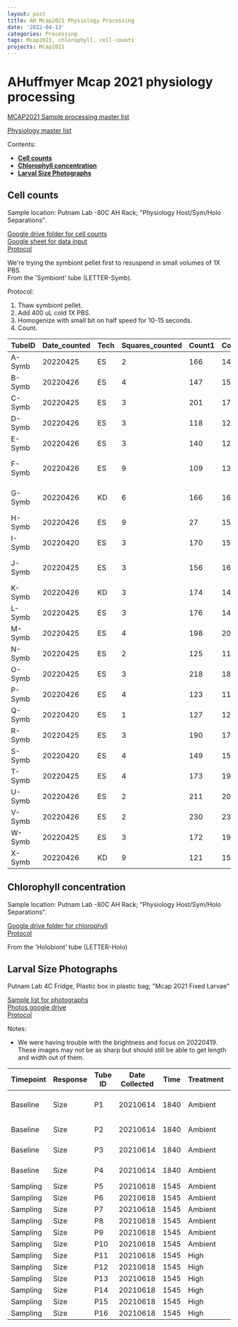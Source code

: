 ```yaml
---
layout: post
title: AH Mcap2021 Physiology Processing
date: '2022-04-13'
categories: Processing
tags: Mcap2021, chlorophyll, cell-counts
projects: Mcap2021
---
```


# AHuffmyer Mcap 2021 physiology processing

[MCAP2021 Sample processing master list](https://docs.google.com/spreadsheets/d/1a-n69Y-Ysg34e3-TbX-_JCHbqsHgeROSwT7UY9oK_v4/edit#gid=0)  

[Physiology master list](https://docs.google.com/spreadsheets/d/1kE8Yamrzdh5VDtieGuJGIl37WnuAOXeknBqTraglg3k/edit#gid=316770111)

Contents:   
- [**Cell counts**](#counts)   
- [**Chlorophyll concentration**](#Chl)   
- [**Larval Size Photographs**](#larval)

## <a name="counts"></a> **Cell counts**

Sample location: Putnam Lab -80C AH Rack; "Physiology Host/Sym/Holo Separations".

[Google drive folder for cell counts](https://drive.google.com/drive/folders/1rH30T0Brls_BURnpXY8Natf_0k1nR-lG)  
[Google sheet for data input](https://docs.google.com/spreadsheets/d/1h5QpksBTnxKlnsBhagR3Nc8P3PujoTa56k_VMTvfwU4/edit#gid=0)    
[Protocol](https://ahuffmyer.github.io/ASH_Putnam_Lab_Notebook/Symbiont-Cell-Counts-Protocol/)

We're trying the symbiont pellet first to resuspend in small volumes of 1X PBS.  
From the 'Symbiont' tube (LETTER-Symb).

Protocol:  
1. Thaw symbiont pellet.  
2. Add 400 uL cold 1X PBS.  
3. Homogenize with small bit on half speed for 10-15 seconds.  
4. Count.

| TubeID 	| Date_counted 	| Tech 	| Squares_counted 	| Count1 	| Count2 	| Count3 	| Count4 	| Count5 	| Count6 	| Notes              	| CV    	|
|--------	|--------------	|------	|-----------------	|--------	|--------	|--------	|--------	|--------	|--------	|--------------------	|-------	|
| A-Symb 	| 20220425     	| ES   	| 2               	| 166    	| 149    	| 188    	| 167    	| 195    	| 185    	|                    	| 9.86  	|
| B-Symb 	| 20220426     	| ES   	| 4               	| 147    	| 152    	| 167    	| 188    	| 172    	| 187    	|                    	| 10.16 	|
| C-Symb 	| 20220425     	| ES   	| 3               	| 201    	| 170    	| 168    	| 193    	| 197    	| 181    	|                    	| 7.62  	|
| D-Symb 	| 20220426     	| ES   	| 3               	| 118    	| 120    	| 105    	| 120    	| 97     	| 114    	|                    	| 8.36  	|
| E-Symb 	| 20220426     	| ES   	| 3               	| 140    	| 129    	| 125    	| 145    	| 130    	| 122    	|                    	| 6.74  	|
| F-Symb 	| 20220426     	| ES   	| 9               	| 109    	| 135    	| 143    	| 124    	| 125    	| 144    	| dropped count: 93  	| 10.27 	|
| G-Symb 	| 20220426     	| KD   	| 6               	| 166    	| 169    	| 142    	| 147    	| 144    	| 143    	| dropped count: 112 	| 8.09  	|
| H-Symb 	| 20220426     	| ES   	| 9               	| 27     	| 15     	| 16     	| 28     	| 23     	| 12     	|                    	| 33.40 	|
| I-Symb 	| 20220420     	| ES   	| 3               	| 170    	| 151    	| 156    	| 168    	| 157    	| 151    	|                    	| 5.21  	|
| J-Symb 	| 20220425     	| ES   	| 3               	| 156    	| 162    	| 177    	| 154    	| 179    	| 176    	| dropped count: 126 	| 6.76  	|
| K-Symb 	| 20220426     	| KD   	| 3               	| 174    	| 149    	| 139    	| 132    	| 146    	| 177    	|                    	| 12.13 	|
| L-Symb 	| 20220425     	| ES   	| 3               	| 176    	| 148    	| 166    	| 153    	| 174    	| 191    	|                    	| 9.44  	|
| M-Symb 	| 20220425     	| ES   	| 4               	| 198    	| 204    	| 191    	| 191    	| 191    	| 198    	|                    	| 2.76  	|
| N-Symb 	| 20220425     	| ES   	| 2               	| 125    	| 110    	| 111    	| 121    	| 138    	| 121    	|                    	| 8.48  	|
| O-Symb 	| 20220425     	| ES   	| 3               	| 218    	| 182    	| 184    	| 187    	| 197    	| 182    	|                    	| 7.34  	|
| P-Symb 	| 20220426     	| ES   	| 4               	| 123    	| 117    	| 143    	| 146    	| 128    	| 140    	|                    	| 8.90  	|
| Q-Symb 	| 20220420     	| ES   	| 1               	| 127    	| 126    	| 143    	| 133    	| 110    	| 137    	|                    	| 8.81  	|
| R-Symb 	| 20220425     	| ES   	| 3               	| 190    	| 176    	| 198    	| 159    	| 203    	| 179    	|                    	| 8.78  	|
| S-Symb 	| 20220420     	| ES   	| 4               	| 149    	| 159    	| 142    	| 167    	| 144    	| 171    	|                    	| 7.84  	|
| T-Symb 	| 20220425     	| ES   	| 4               	| 173    	| 195    	| 146    	| 157    	| 157    	| 164    	|                    	| 10.31 	|
| U-Symb 	| 20220426     	| ES   	| 2               	| 211    	| 204    	| 206    	| 194    	| 223    	| 237    	|                    	| 7.20  	|
| V-Symb 	| 20220426     	| ES   	| 2               	| 230    	| 230    	| 238    	| 251    	| 228    	| 205    	|                    	| 6.54  	|
| W-Symb 	| 20220425     	| ES   	| 3               	| 172    	| 190    	| 193    	| 188    	| 181    	| 180    	|                    	| 4.22  	|
| X-Symb 	| 20220426     	| KD   	| 9               	| 121    	| 151    	| 128    	| 108    	| 116    	| 111    	|                    	| 12.80 	|


## <a name="Chl"></a> **Chlorophyll concentration**

Sample location: Putnam Lab -80C AH Rack; "Physiology Host/Sym/Holo Separations".

[Google drive folder for chlorophyll](https://drive.google.com/drive/folders/1BwWwTPhXvS-zXpMG0OxGNN4cnTx3TwYW)   
[Protocol](https://ahuffmyer.github.io/ASH_Putnam_Lab_Notebook/Chlorophyll-Content-Protocol/)

From the 'Holobiont' tube (LETTER-Holo)



## <a name="larval"></a> **Larval Size Photographs**

Putnam Lab 4C Fridge, Plastic box in plastic bag; "Mcap 2021 Fixed Larvae"

[Sample list for photographs](https://docs.google.com/spreadsheets/d/1jorAFWq0o-BKVvA2GuCjWuqDNZ8GWS4pwQjua1mSbjI/edit#gid=0)  
[Photos google drive](https://drive.google.com/drive/folders/1ygCd68_x85uJIw8fSU-rYvQt0P9vpfRb)   
[Protocol](https://ahuffmyer.github.io/ASH_Putnam_Lab_Notebook/Larval-Size-Photographs-Protocol/)

Notes:
- We were having trouble with the brightness and focus on 20220419. These images may not be as sharp but should still be able to get length and width out of them.  


| Timepoint 	| Response 	| Tube ID 	| Date Collected 	| Time 	| Treatment 	| Tank 	| Larval volume 	| Sample method 	| Storage 	| Photograph ID's              	| Date Photographed 	| Initials 	| Photo Uploaded? 	|
|-----------	|----------	|---------	|----------------	|------	|-----------	|------	|---------------	|---------------	|---------	|------------------------------	|-------------------	|----------	|-----------------	|
| Baseline  	| Size     	| P1      	| 20210614       	| 1840 	| Ambient   	| Pool 	| 100uL         	| 4% PFA        	| 4C      	| P1-1, P1-2, P1-3, P1-4, P1-5 	| 20220419          	| ES       	| Yes             	|
| Baseline  	| Size     	| P2      	| 20210614       	| 1840 	| Ambient   	| Pool 	| 100uL         	| 4% PFA        	| 4C      	| P2-1, P2-2, P2-3             	| 20220419          	| ES       	| Yes             	|
| Baseline  	| Size     	| P3      	| 20210614       	| 1840 	| Ambient   	| Pool 	| 100uL         	| 4% PFA        	| 4C      	| P3-1, P3-2, P3-3             	| 20220419          	| ES       	| Yes             	|
| Baseline  	| Size     	| P4      	| 20210614       	| 1840 	| Ambient   	| Pool 	| 100uL         	| 4% PFA        	| 4C      	| P4-1, P4-2, P4-3             	| 20220419          	| ES       	| Yes             	|
| Sampling  	| Size     	| P5      	| 20210618       	| 1545 	| Ambient   	| A1   	| 100uL         	| 4% PFA        	| 4C      	|                              	|                   	|          	|                 	|
| Sampling  	| Size     	| P6      	| 20210618       	| 1545 	| Ambient   	| A2   	| 100uL         	| 4% PFA        	| 4C      	|                              	|                   	|          	|                 	|
| Sampling  	| Size     	| P7      	| 20210618       	| 1545 	| Ambient   	| A3   	| 100uL         	| 4% PFA        	| 4C      	|                              	|                   	|          	|                 	|
| Sampling  	| Size     	| P8      	| 20210618       	| 1545 	| Ambient   	| A4   	| 100uL         	| 4% PFA        	| 4C      	|                              	|                   	|          	|                 	|
| Sampling  	| Size     	| P9      	| 20210618       	| 1545 	| Ambient   	| A5   	| 100uL         	| 4% PFA        	| 4C      	|                              	|                   	|          	|                 	|
| Sampling  	| Size     	| P10     	| 20210618       	| 1545 	| Ambient   	| A6   	| 100uL         	| 4% PFA        	| 4C      	|                              	|                   	|          	|                 	|
| Sampling  	| Size     	| P11     	| 20210618       	| 1545 	| High      	| H1   	| 100uL         	| 4% PFA        	| 4C      	|                              	|                   	|          	|                 	|
| Sampling  	| Size     	| P12     	| 20210618       	| 1545 	| High      	| H2   	| 100uL         	| 4% PFA        	| 4C      	|                              	|                   	|          	|                 	|
| Sampling  	| Size     	| P13     	| 20210618       	| 1545 	| High      	| H3   	| 100uL         	| 4% PFA        	| 4C      	|                              	|                   	|          	|                 	|
| Sampling  	| Size     	| P14     	| 20210618       	| 1545 	| High      	| H4   	| 100uL         	| 4% PFA        	| 4C      	|                              	|                   	|          	|                 	|
| Sampling  	| Size     	| P15     	| 20210618       	| 1545 	| High      	| H5   	| 100uL         	| 4% PFA        	| 4C      	|                              	|                   	|          	|                 	|
| Sampling  	| Size     	| P16     	| 20210618       	| 1545 	| High      	| H6   	| 100uL         	| 4% PFA        	| 4C      	|                              	|                   	|          	|                 	|
